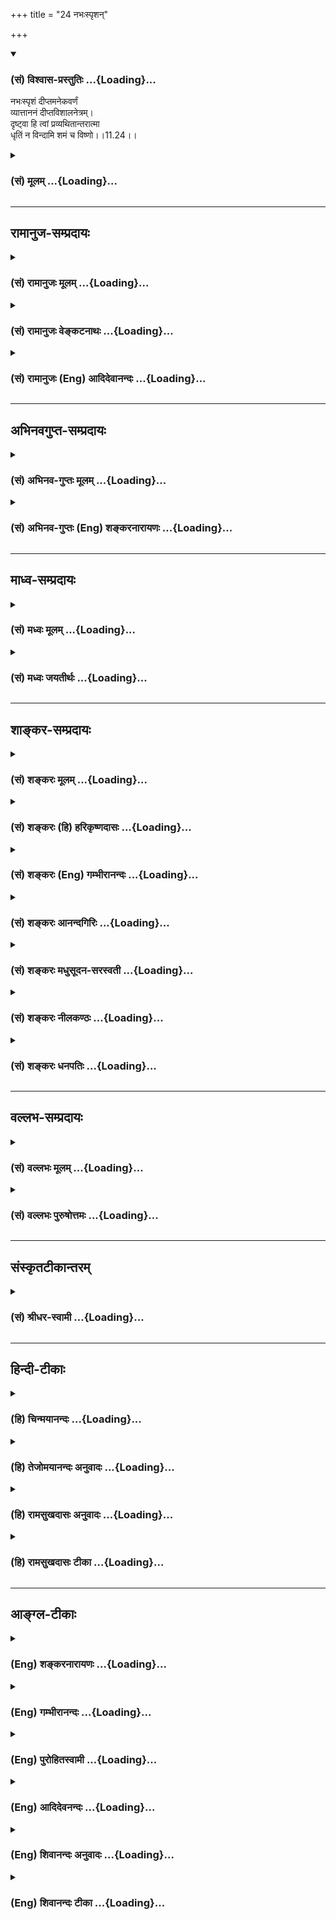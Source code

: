 +++
title = "24 नभःस्पृशन्"

+++
<div class="js_include" newlevelforh1="3" title="(सं) विश्वास-प्रस्तुतिः" unfilled url="/purANam/mahAbhAratam/06-bhIShma-parva/02-bhagavad-gItA-parva/saMskRtam/vishvAsa-prastutiH/11_vishva-rUpa-darshana/24_nabhaHspRshan.md">
<details open><summary><h3>(सं) विश्वास-प्रस्तुतिः ...{Loading}...</h3></summary>

नभःस्पृशं दीप्तमनेकवर्णं  
व्यात्ताननं दीप्तविशालनेत्रम्।  
दृष्ट्वा हि त्वां प्रव्यथितान्तरात्मा  
धृतिं न विन्दामि शमं च विष्णो।।11.24।।
</details>
</div>
<div class="js_include collapsed" newlevelforh1="3" title="(सं) मूलम्" unfilled url="/purANam/mahAbhAratam/06-bhIShma-parva/02-bhagavad-gItA-parva/saMskRtam/mUlam/11_vishva-rUpa-darshana/24_nabhaHspRshan.md">
<details><summary><h3>(सं) मूलम् ...{Loading}...</h3></summary>

नभःस्पृशं दीप्तमनेकवर्णं  
व्यात्ताननं दीप्तविशालनेत्रम्।  
दृष्ट्वा हि त्वां प्रव्यथितान्तरात्मा  
धृतिं न विन्दामि शमं च विष्णो।।11.24।।
</details>
</div>


_________________
## रामानुज-सम्प्रदायः
<div class="js_include collapsed" newlevelforh1="3" title="(सं) रामानुजः मूलम्" unfilled url="/purANam/mahAbhAratam/06-bhIShma-parva/02-bhagavad-gItA-parva/saMskRtam/rAmAnujaH/mUlam/11_vishva-rUpa-darshana/24_nabhaHspRshan.md">
<details><summary><h3>(सं) रामानुजः मूलम् ...{Loading}...</h3></summary>

।।11.24।। नभःशब्दःतदक्षरे परमे व्योमन् (महाना0 1।2)आदित्यवर्णं तमसः
परस्तात् (श्वे0 उ₀ 3।8 यजुः सं0 31।18)क्षयन्तमस्य रजसः पराके (ऋक्स0
2।6।25।5)यो अस्याध्यक्षः परमे व्योमन् (ऋक्सं0 8।9।17।7
इत्यादिश्रुतिसिद्धत्रिगुणप्रकृत्यतीत -- परमव्योमवाची; सविकारस्य
प्रकृतितत्त्वस्य पुरुषस्य च सर्वावस्थस्य; कृत्स्नस्य आश्रयतया नभःस्पृशम्
इति वचनात्। द्यावापृथिव्योरिदमन्तरं हि व्याप्तम् (गीता 11।20) इति
पूर्वोक्तत्वात् च।**दीप्तम् अनेकवर्णं व्यात्ताननं दीप्तविशालनेत्रं त्वां
दृष्ट्वा प्रव्यथितान्तरात्मा** अत्यन्तभीतमना **धृतिं न विन्दामि;**
देहस्य धारणं न लभे। मनसः च इन्द्रियाणां **च शमं** न लभे।**विष्णो**
व्यापिन् सर्वव्यापिनम् अतिमात्रम् अत्यद्भुतम् अतिघोरं च त्वां दृष्ट्वा
प्रशिथिलसर्वावयवो व्याकुलेन्द्रियः च भवामि इत्यर्थः।

</details>
</div>
<div class="js_include collapsed" newlevelforh1="3" title="(सं) रामानुजः वेङ्कटनाथः" unfilled url="/purANam/mahAbhAratam/06-bhIShma-parva/02-bhagavad-gItA-parva/saMskRtam/rAmAnujaH/venkaTanAthaH/11_vishva-rUpa-darshana/24_nabhaHspRshan.md">
<details><summary><h3>(सं) रामानुजः वेङ्कटनाथः ...{Loading}...</h3></summary>

  
  
।।11.24।। आकाशपर्यायाणामनेकेषां परस्मिन् पदे प्रयोगमभिप्रेत्याह --
नभश्शब्द इति। त्रिगुणेति विशेषणात् परमव्योम्नः शुद्धसत्त्वमयत्वसूचनम्
अत्र प्रसिद्धप्राकृताकाशपरत्वे;
गार्गिविद्योक्ताकाशशब्दवन्मूलप्रकृतिविषयत्वे वा को दोषः इत्यत्राह --
सविकारस्येति। इहैकस्थं जगत्कृत्स्नं ৷৷. यच्चान्यद्द्रष्टुमिच्छसि
\[11।7\]बहून्यदृष्टपूर्वाणि पश्य \[11।6\] इत्यादिकं ह्युक्तमिति भावः।
हेत्वन्तरमाह -- द्यावापृथिव्योरिति।
प्रसिद्धद्युपृथिव्यादिसर्वलोकव्यापकत्वं हि तत्रोक्तम् अन्यथा पुनरुक्तिः
स्यात् अतः प्रकृतिपुरुषादिसर्वाश्रयवेषेण; नभस्स्पृक्त्वोक्तिः
प्राकृतव्योमस्पर्शित्वविषयेति भावः। अनेकवर्णत्वमिह
प्रतिनियतानन्तावयवविशेषवर्तिभिः सितरक्तादिभिर्वर्णैः किर्म्मीरत्वम् तथैव
ह्यन्यत्र श्रीविश्वरूपविग्रहस्यानेकवर्णत्वमुक्तम् अन्नमयाद्यपेक्षया
मनोमयस्यान्तरत्वाच्चेतनस्वरूपविषयत्वे
प्रव्यथितशब्दानतिरिक्तप्रयोजनत्वादत्रान्तरात्मशब्देन मनो
विवक्षितमित्यभिप्रायेणोक्तंअत्यन्तभीतमना इति। अचेतनेऽप्यन्तःकरणे
भीतिव्यपदेशश्चेतनत्वारोपेण भीत्यतिशयद्योतनार्थः। न लभे च शर्म इति सुखस्य
वक्ष्यमाणत्वात् धृतिशब्दोऽत्र न प्रीतिपर्यायसुखविशेषविषयः; धारणे च
प्रसिद्धोऽयम् अतो धार्यानिर्देशेऽपि प्रकरणादर्थस्वभावाच्च देहविषयमिदं
धारणमित्यभिप्रायेणदेहस्य धारणमित्युक्तम्। मनसश्चेन्द्रियाणां चेत्यपि
सामर्थ्याच्छमशब्दप्रसिद्ध्या च लब्धम् अन्यथा तत्रापि पुनरुक्तिः स्यादिति
भावः। विष्णुशब्दस्यात्र
संज्ञामात्रपरत्वादप्युपयुक्तनिर्वचनसिद्धार्थपरत्वमुचितमित्यभिप्रायेणाह
-- व्यापिन्निति। पिण्डितार्थमाहसर्वव्यापिनमिति। अतिमात्रं
महापरिमाणमित्यर्थः।  
  

</details>
</div>
<div class="js_include collapsed" newlevelforh1="3" title="(सं) रामानुजः (Eng) आदिदेवानन्दः" unfilled url="/purANam/mahAbhAratam/06-bhIShma-parva/02-bhagavad-gItA-parva/saMskRtam/rAmAnujaH/english/AdidevAnandaH/11_vishva-rUpa-darshana/24_nabhaHspRshan.md">
<details><summary><h3>(सं) रामानुजः (Eng) आदिदेवानन्दः ...{Loading}...</h3></summary>

11.24 The term 'Nabhas' denotes the Supreme Heaven (Parama-Vyoman),
which is beyond the Prakrti composed of the three Gunas as established
by the Sruti passages such as: 'That is in the Imperishable Supreme
Heaven' (Ma. Na. U., 1.2), 'Him, sun-coloured and beyond Tamas' (Sve.,
3.8) 'The dweller beyond the Rajas' (Rg. S., 2.6.25.5) and 'He who is
the president in the Supreme Heaven' (Rg. S., 8.9.17.7). This can be
understood as implied in the statement that 'the form touches the
Supreme Heaven.' It expresses the idea that it is the foundation of all
- of the principle of the Prakrti with its conditions, and of the
individual selves in all states. It has also been initially declared:
'For by You alone are pervaded the interspace of heaven and earth ৷৷.'
(11.20). 'Beholding Your form shining, multicoloured, and with yawning
mouths and large and resplendent eyes, my inner being trembles in fear.
I am unable to find support, namely, I am unable to find support for the
body. I am unable to get peace of mind and of the senses. O Visnu,
namely, O Pervader, beholding You pervading everything, incomparable in
magnitude, extremely wonderful and terrible, I find my limbs ivering and
my senses agitated.' Such is the meaning.

</details>
</div>


_________________
## अभिनवगुप्त-सम्प्रदायः
<div class="js_include collapsed" newlevelforh1="3" title="(सं) अभिनव-गुप्तः मूलम्" unfilled url="/purANam/mahAbhAratam/06-bhIShma-parva/02-bhagavad-gItA-parva/saMskRtam/abhinava-guptaH/mUlam/11_vishva-rUpa-darshana/24_nabhaHspRshan.md">
<details><summary><h3>(सं) अभिनव-गुप्तः मूलम् ...{Loading}...</h3></summary>

।।11.24।। No commentary.,

</details>
</div>
<div class="js_include collapsed" newlevelforh1="3" title="(सं) अभिनव-गुप्तः (Eng) शङ्करनारायणः" unfilled url="/purANam/mahAbhAratam/06-bhIShma-parva/02-bhagavad-gItA-parva/saMskRtam/abhinava-guptaH/english/shankaranArAyaNaH/11_vishva-rUpa-darshana/24_nabhaHspRshan.md">
<details><summary><h3>(सं) अभिनव-गुप्तः (Eng) शङ्करनारायणः ...{Loading}...</h3></summary>

11.24 Sri Abhinavagupta did not comment upon this sloka.

</details>
</div>


_________________
## माध्व-सम्प्रदायः
<div class="js_include collapsed" newlevelforh1="3" title="(सं) मध्वः मूलम्" unfilled url="/purANam/mahAbhAratam/06-bhIShma-parva/02-bhagavad-gItA-parva/saMskRtam/madhvaH/mUlam/11_vishva-rUpa-darshana/24_nabhaHspRshan.md">
<details><summary><h3>(सं) मध्वः मूलम् ...{Loading}...</h3></summary>

।।11.24।। Sri Madhvacharya did not comment on this sloka.,

</details>
</div>
<div class="js_include collapsed" newlevelforh1="3" title="(सं) मध्वः जयतीर्थः" unfilled url="/purANam/mahAbhAratam/06-bhIShma-parva/02-bhagavad-gItA-parva/saMskRtam/madhvaH/jayatIrthaH/11_vishva-rUpa-darshana/24_nabhaHspRshan.md">
<details><summary><h3>(सं) मध्वः जयतीर्थः ...{Loading}...</h3></summary>

।।11.24।। Sri Jayatirtha did not comment on this sloka.  
  

</details>
</div>


_________________
## शाङ्कर-सम्प्रदायः
<div class="js_include collapsed" newlevelforh1="3" title="(सं) शङ्करः मूलम्" unfilled url="/purANam/mahAbhAratam/06-bhIShma-parva/02-bhagavad-gItA-parva/saMskRtam/shankaraH/mUlam/11_vishva-rUpa-darshana/24_nabhaHspRshan.md">
<details><summary><h3>(सं) शङ्करः मूलम् ...{Loading}...</h3></summary>

।।11.24।। --,**नभःस्पृशं** द्युस्पर्शम् इत्यर्थः; **दीप्तं**
प्रज्वलितम्; **अनेकवर्णम्** अनेके वर्णाः भयंकराः नानासंस्थानाः यस्मिन्
त्वयि तं त्वाम् अनेकवर्णम्; **व्यात्ताननं** व्यात्तानि विवृतानि आननानि
मुखानि यस्मिन् त्वयि तं त्वां व्यात्ताननम्; **दीप्तविशालनेत्रं**
दीप्तानि प्रज्वलितानि विशालानि विस्तीर्णानि नेत्राणि यस्मिन् त्वयि तं
त्वां दीप्तविशालनेत्रं **दृष्ट्वा हि त्वां प्रव्यथितान्तरात्मा**
प्रव्यथितः प्रभीतः अन्तरात्मा मनः यस्य मम सः अहं प्रव्यथितान्तरात्मा सन्
**धृतिं धैर्यं न विन्दामि** न लभे **शमं च** उपशमनं मनस्तुष्टिं हे
**विष्णो**।। कस्मात् --,

</details>
</div>
<div class="js_include collapsed" newlevelforh1="3" title="(सं) शङ्करः (हि) हरिकृष्णदासः" unfilled url="/purANam/mahAbhAratam/06-bhIShma-parva/02-bhagavad-gItA-parva/saMskRtam/shankaraH/hindI/harikRShNadAsaH/11_vishva-rUpa-darshana/24_nabhaHspRshan.md">
<details><summary><h3>(सं) शङ्करः (हि) हरिकृष्णदासः ...{Loading}...</h3></summary>

।।11.24।। उसमें यह कारण है कि --, आपके आकाशका स्पर्श किये हुए यानी
स्वर्गतक व्याप्त; प्रदीप्त -- प्रकाशमान और अनेक वर्णोंवाले अर्थात् अनेक
भयंकर आकृतियोंसे युक्त देखकर तथा फैलाये हुए मुखोंवाले -- जिस शरीरमें
फैलाये हुए बहुतसे मुख हैं ऐसे और दीप्त विशाल नेत्रोंवाले -- जिसके
बड़ेबड़े नेत्र प्रज्वलित हो रहे हैं ऐसे; देखकर हे विष्णो
प्रव्यथितअन्तरात्मा -- अत्यन्त भयभीत अन्तःकरणवाला मैं अर्थात् जिसका मन
भयसे व्याकुल हो रहा है ऐसा; मैं धैर्य और उपशमको अर्थात् मनकी तृप्तिरूप
शान्तिको नहीं पा रहा हूँ।  
  
,

</details>
</div>
<div class="js_include collapsed" newlevelforh1="3" title="(सं) शङ्करः (Eng) गम्भीरानन्दः" unfilled url="/purANam/mahAbhAratam/06-bhIShma-parva/02-bhagavad-gItA-parva/saMskRtam/shankaraH/english/gambhIrAnandaH/11_vishva-rUpa-darshana/24_nabhaHspRshan.md">
<details><summary><h3>(सं) शङ्करः (Eng) गम्भीरानन्दः ...{Loading}...</h3></summary>

11.24 O Visnu, hi, verily; drstva, seeing; tvam, You; nabhah-sprsam,
touching heaven; diptam, blazing; aneka-varnam, with many colours,
(i.e.) possessed of many frightening forms; vyatta-ananam, open-mouthed;
dipta-visala-netram, with firey large eyes; I, pravyathita-antara-atma,
becoming terrified in my mind; na vindami, do not find; dhrtim,
steadiness; ca, and; samam, peace, calmness of mind. Why;

</details>
</div>
<div class="js_include collapsed" newlevelforh1="3" title="(सं) शङ्करः आनन्दगिरिः" unfilled url="/purANam/mahAbhAratam/06-bhIShma-parva/02-bhagavad-gItA-parva/saMskRtam/shankaraH/AnandagiriH/11_vishva-rUpa-darshana/24_nabhaHspRshan.md">
<details><summary><h3>(सं) शङ्करः आनन्दगिरिः ...{Loading}...</h3></summary>

।।11.24।। अर्जुनस्य विश्वरूपदर्शनेन व्यथितत्वे हेतुमाह -- **तत्रेति।**

</details>
</div>
<div class="js_include collapsed" newlevelforh1="3" title="(सं) शङ्करः मधुसूदन-सरस्वती" unfilled url="/purANam/mahAbhAratam/06-bhIShma-parva/02-bhagavad-gItA-parva/saMskRtam/shankaraH/madhusUdana-sarasvatI/11_vishva-rUpa-darshana/24_nabhaHspRshan.md">
<details><summary><h3>(सं) शङ्करः मधुसूदन-सरस्वती ...{Loading}...</h3></summary>

।।11.24।। भयानकत्वमेव प्रपञ्चयति -- नभःस्पृशमिति। न केवलं प्रव्यथित एवाहं
त्वां दृष्ट्वा किंतु प्रव्यथितोऽन्तरात्मा मनो यस्य सोहं धृतिं धैर्यं
देहेन्द्रियादिधारणसामर्थ्यं शमं च मनःप्रसादं न विन्दामि न लभे। हे
विष्णो; त्वां कीदृशम्। नभःस्पृशमन्तरिक्षवव्यापिनं दीप्तं ज्वलितं
अनेकवर्णं भयंकरनानासंस्थानयुक्तम् व्यात्ताननं विवृतमुखं दीप्तविशालनेत्रं
प्रज्वलितविस्तीर्णचक्षुषं त्वां दृष्ट्वा हि एव प्रव्यथितान्तरात्माहं
धृतिं शमं च न विन्दामीत्यन्वयः।

</details>
</div>
<div class="js_include collapsed" newlevelforh1="3" title="(सं) शङ्करः नीलकण्ठः" unfilled url="/purANam/mahAbhAratam/06-bhIShma-parva/02-bhagavad-gItA-parva/saMskRtam/shankaraH/nIlakaNThaH/11_vishva-rUpa-darshana/24_nabhaHspRshan.md">
<details><summary><h3>(सं) शङ्करः नीलकण्ठः ...{Loading}...</h3></summary>

।।11.24।। करालत्वप्रपञ्चनेन स्वव्यथामेवाह -- **नभ इति।** नभःस्पृशं
व्योमव्यापिनम्। दीप्तमग्निवज्जाज्वल्यमानम्। व्यात्ताननं विस्तारितमुखम्।
दीप्तविशालनेत्रं रक्तनेत्रमित्यर्थः। हि प्रत्यक्षं त्वा त्वां दृष्ट्वा
प्रव्यथितान्तरात्मा प्रकर्षेण व्यथितचित्तो धृतिं धैर्यं न विन्दामि न लभे
शमं च शान्तिं स्वास्थ्यं च न लभे हे विष्णो व्यापक; भयानकं त्वदाक्रान्तं
देशं त्यक्त्वान्यत्र गन्तुमशक्यं तव व्यापकत्वादिति भावः।

</details>
</div>
<div class="js_include collapsed" newlevelforh1="3" title="(सं) शङ्करः धनपतिः" unfilled url="/purANam/mahAbhAratam/06-bhIShma-parva/02-bhagavad-gItA-parva/saMskRtam/shankaraH/dhanapatiH/11_vishva-rUpa-darshana/24_nabhaHspRshan.md">
<details><summary><h3>(सं) शङ्करः धनपतिः ...{Loading}...</h3></summary>

।।11.24।। स्वव्यथायां कारणमाह -- नभ इति। नभःस्पृशं द्युस्पृशं; दीप्तं
ज्वलितं; अनेके नाना भयंकरा वर्णा यस्मिन् तं; व्याक्तानि विवृतानि
भयंकराणि मुखानि यस्मिन्तं प्रज्वलितानि विस्तीर्णानि नेत्राणि यस्मिन्तं;
त्वां दृष्ट्वा प्रव्यथितश्चलितोऽन्तरात्मा मनो यस्य सोऽयं धैर्यं न लभे
अतएव शमं मनस्तुष्टिं न लभे। व्यापनशीलता तव मया दृष्टाऽधुना
द्रष्टुमसमर्थोऽस्मीति सूचयन्नाह हे विष्णो इति; व्यापनशीलस्त्वं मनोगतमपि
जानासीति वा संबोधनाशयः।

</details>
</div>


_________________
## वल्लभ-सम्प्रदायः
<div class="js_include collapsed" newlevelforh1="3" title="(सं) वल्लभः मूलम्" unfilled url="/purANam/mahAbhAratam/06-bhIShma-parva/02-bhagavad-gItA-parva/saMskRtam/vallabhaH/mUlam/11_vishva-rUpa-darshana/24_nabhaHspRshan.md">
<details><summary><h3>(सं) वल्लभः मूलम् ...{Loading}...</h3></summary>

।।11.24।। Sri Vallabhacharya did not comment on this sloka.  
  

</details>
</div>
<div class="js_include collapsed" newlevelforh1="3" title="(सं) वल्लभः पुरुषोत्तमः" unfilled url="/purANam/mahAbhAratam/06-bhIShma-parva/02-bhagavad-gItA-parva/saMskRtam/vallabhaH/puruShottamaH/11_vishva-rUpa-darshana/24_nabhaHspRshan.md">
<details><summary><h3>(सं) वल्लभः पुरुषोत्तमः ...{Loading}...</h3></summary>

  
  
।।11.24।। किञ्च केवलस्वाधिष्ठितदेहाध्यासेन जीवस्यैव न भयं; किन्तु
त्वदंशस्यान्तरात्मनोऽपि भयं समुत्पन्नमित्याह -- नभस्स्पृशमिति। नभ आकाशं
स्पृशति तदाकाशव्यापि ज्ञातुमशक्यम्। दीप्तं प्रज्वलत्तेजोराशिं
ध्यानैकयोग्यम्। अनेकवर्णम् अनेके शुक्ललोहितादयो वर्णा यस्य तं
निश्चययोग्यम्। व्यात्ताननं व्यात्तानि प्रसारितानि आननानि यस्य तं
प्रार्थनायोग्यम्; दीप्तविशालनेत्रंदीप्तानि ज्वलद्रूपाणि विशालानि
नेत्राणि यस्य तं दर्शनायोग्यम्। एतादृशं त्वां दृष्ट्वा प्रव्यथितः
अतरात्मा यस्य तादृशो हि निश्चयेन धृतिं धैर्यं शमं च शान्तिं; न विन्दामि
न प्राप्नोमीत्यर्थः। स्वरक्षणार्थं विष्णो इति सम्बोधनम्।  
  

</details>
</div>


_________________
## संस्कृतटीकान्तरम्
<div class="js_include collapsed" newlevelforh1="3" title="(सं) श्रीधर-स्वामी" unfilled url="/purANam/mahAbhAratam/06-bhIShma-parva/02-bhagavad-gItA-parva/saMskRtam/shrIdhara-svAmI/11_vishva-rUpa-darshana/24_nabhaHspRshan.md">
<details><summary><h3>(सं) श्रीधर-स्वामी ...{Loading}...</h3></summary>

।।11.24।। न केवलं भीतोऽहमित्येतावदेव अपि तु **-- नभःस्पृशमिति।** नभः
स्पृशतीति नभःस्पृक्तं। अन्तरिक्षव्यापिनमित्यर्थः। दीप्तं तेजोयुक्तम्।
अनेके वर्णा यस्य तमनेकवर्णम्; व्यात्तानि विवृतान्याननानि यस्य तम्;
दीप्तानि विशालानि नेत्राणि यस्य तम् एवंभूतं त्वां दृष्ट्वा
प्रव्यथितोऽन्तरात्मा मनो यस्य सोऽहम् धृतिं धैर्यमुपशमं च न लभे।

</details>
</div>


_________________
## हिन्दी-टीकाः
<div class="js_include collapsed" newlevelforh1="3" title="(हि) चिन्मयानन्दः" unfilled url="/purANam/mahAbhAratam/06-bhIShma-parva/02-bhagavad-gItA-parva/hindI/chinmayAnandaH/11_vishva-rUpa-darshana/24_nabhaHspRshan.md">
<details><summary><h3>(हि) चिन्मयानन्दः ...{Loading}...</h3></summary>

।।11.24।। अर्जुन द्वारा अनुभव किया गया यह आसाधारण अद्भुत और उग्र दृश्य
किसी एक स्थान पर केन्द्रित नहीं किया जा सकता था। वस्तुत; वह सर्वव्यापकता
की सीमा तक फैला हुआ था। परन्तु; अर्जुन ने अपनी आन्तरिक दृष्टि में उसे एक
परिच्छिन्न रूप और निश्चित आकार में देखा। अरूप गुणों (जैसे स्वतन्त्रता;
प्रेम; राष्ट्रीयता इत्यादि) को जब भी हम बौद्धिक दृष्टि से समझते हैं; तब
हम उसे एक निश्चित आकार प्रदान करते हैं; जो स्वयं के ज्ञान के लिए ही होता
है; परन्तु कदापि इन्द्रियगोचर नहीं होता। इसी प्रकार; यद्यपि विराट् रूप
तो विश्वव्यापी है; परन्तु अर्जुन को ऐसा अनुभव होता है; मानो; उसका कोई
आकार विशेष है। किन्तु; पुन जब वह इस अनुभूत दृश्य का वर्णन करने का
प्रयत्न करता है; तो उसके वचन उसकी ही भावनाओं को व्यक्त नहीं कर पाते और
उसका अपना प्रयोजन ही सिद्ध नहीं हो पाता है। अर्जुन देखता है कि समस्त लोक
उस विराट् पुरुष को देखकर भयभीत हो रहे हैं; जिसमें; बहुत मुख; नेत्र; बहुत
बाहु; उरु और पैरों वाले; बहुत उदरों वाले आदि रूप हैं और वह कहता है; मैं
भी भयभीत हो रहा हूँ। यह भी सबने अनुभव किया होगा कि यदि हम किसी उत्तेजित
जनसमुदाय के मध्य अथवा सत्संग में होते हैं; तब वहाँ के वातावरण का हमारे
मन पर भी उसी प्रकार का प्रभाव पड़ता है। सब लोक भयभीत हुये हैं; और अर्जुन
स्वीकार करता है कि; मैं भी व्याकुल हो रहा हूँ। अपनी ही स्वीकारोक्ति के
बाद उसे यह भय लगना एक क्षत्रिय पुरुष के लिए अपमानजनक और कायरता का लक्षण
जान पड़ा। इसलिए; अपने भय को उचित सिद्ध करने के लिए वह उस भयंकर रूप को
अनन्तरूप अर्थात् रूपविहीन बताते हुए कहता है कि विश्वरूप अपने में सबको
समेटे हुए है। यह विराट् रूप आकाश को स्पर्श कर रहा है। असंख्य वर्णों से
वह दीप्तमान हो रहा है। उसके विशाल आग्नेय नेत्र चमक रहे हैं। उसका मुख
सबका भक्षण कर रहा है। यह सब सम्मिलित रूप में देवताओं के साहस को भी डगमगा
देने वाला है। अर्जुन यह भी स्वीकार करता है कि इस रूप के दर्शन से मैं
भयभीत हूँ मुझे न धैर्य प्राप्त हो रहा है और न शान्ति। यहाँ ध्यान देने की
बात है कि इस प्रकार के संवेदनाशून्य भय की स्थिति में वह विश्वरूप को; हे
विष्णो कहकर सम्बोधित करता है। जैसा कि मैनें प्रारम्भ में कहा है अर्जुन की
अर्न्तदृष्टि में अत्यन्त स्पष्ट अनुभव हो रहा विराट् रूप; वस्तुत अनन्त
परमात्मा का इस विश्व के नाम और रूपों के असीम विस्तार की दृष्टि से किया
गया वर्णन है। गीता के विद्यार्थियों को इन सूक्ष्म विचारधाराओं का विस्मरण
नहीं होने देना चाहिए जिन्हें व्यासजी ने परिश्रमी और लगनशील साधकों के लाभ
के लिए गुप्त रख छोड़ा है अपने भय का कारण बताते हुए अर्जुन कहता है

</details>
</div>
<div class="js_include collapsed" newlevelforh1="3" title="(हि) तेजोमयानन्दः अनुवादः" unfilled url="/purANam/mahAbhAratam/06-bhIShma-parva/02-bhagavad-gItA-parva/hindI/tejomayAnandaH/anuvAdaH/11_vishva-rUpa-darshana/24_nabhaHspRshan.md">
<details><summary><h3>(हि) तेजोमयानन्दः अनुवादः ...{Loading}...</h3></summary>

।।11.24।। हे विष्णो! आकाश के साथ स्पर्श किये हुए देदीप्यमान अनेक रूपों
से युक्त तथा विस्तरित मुख और प्रकाशमान विशाल नेत्रों से युक्त आपको देखकर
भयभीत हुआ मैं धैर्य और शान्ति को नहीं प्राप्त हो रहा हूँ।।

</details>
</div>
<div class="js_include collapsed" newlevelforh1="3" title="(हि) रामसुखदासः अनुवादः" unfilled url="/purANam/mahAbhAratam/06-bhIShma-parva/02-bhagavad-gItA-parva/hindI/rAmasukhadAsaH/anuvAdaH/11_vishva-rUpa-darshana/24_nabhaHspRshan.md">
<details><summary><h3>(हि) रामसुखदासः अनुवादः ...{Loading}...</h3></summary>

।।11.24।। हे विष्णो ! आपके अनेक देदीप्यमान वर्ण हैं, आप आकाशको स्पर्श कर
रहे हैं, आपका मुख फैला हुआ है आपके नेत्र प्रदीप्त और विशाल हैं। ऐसे आपको
देखकर भयभीत अन्तःकरणवाला मैं धैर्य और शान्तिको प्राप्त नहीं हो रहा हूँ।

</details>
</div>
<div class="js_include collapsed" newlevelforh1="3" title="(हि) रामसुखदासः टीका" unfilled url="/purANam/mahAbhAratam/06-bhIShma-parva/02-bhagavad-gItA-parva/hindI/rAmasukhadAsaH/TIkA/11_vishva-rUpa-darshana/24_nabhaHspRshan.md">
<details><summary><h3>(हि) रामसुखदासः टीका ...{Loading}...</h3></summary>

।।11.24।।***व्याख्या--***\[बीसवें श्लोकमें तो अर्जुनने विराट्रूपकी
लम्बाई-चौड़ाईका वर्णन किया, अब यहाँ केवल लम्बाईका वर्णन करते हैं। \]

</details>
</div>


_________________
## आङ्ग्ल-टीकाः
<div class="js_include collapsed" newlevelforh1="3" title="(Eng) शङ्करनारायणः" unfilled url="/purANam/mahAbhAratam/06-bhIShma-parva/02-bhagavad-gItA-parva/english/shankaranArAyaNaH/11_vishva-rUpa-darshana/24_nabhaHspRshan.md">
<details><summary><h3>(Eng) शङ्करनारायणः ...{Loading}...</h3></summary>

11.24. As I observe You \[with form\] touching the sky; blazing; having
many colours, mouths wide open, eyes blazing and large; I am terrified
in my inner soul (mind); and I do not get courage and peace, O Visnu !

</details>
</div>
<div class="js_include collapsed" newlevelforh1="3" title="(Eng) गम्भीरानन्दः" unfilled url="/purANam/mahAbhAratam/06-bhIShma-parva/02-bhagavad-gItA-parva/english/gambhIrAnandaH/11_vishva-rUpa-darshana/24_nabhaHspRshan.md">
<details><summary><h3>(Eng) गम्भीरानन्दः ...{Loading}...</h3></summary>

11.24 O Visnu, verily, seeing Your form touching heaven, blazing, with
many colours, open-mouthed, with fiery large eyes, I , becoming
terrified in my mind, do not find steadiness and peace.

</details>
</div>
<div class="js_include collapsed" newlevelforh1="3" title="(Eng) पुरोहितस्वामी" unfilled url="/purANam/mahAbhAratam/06-bhIShma-parva/02-bhagavad-gItA-parva/english/purohitasvAmI/11_vishva-rUpa-darshana/24_nabhaHspRshan.md">
<details><summary><h3>(Eng) पुरोहितस्वामी ...{Loading}...</h3></summary>

11.24 When I see Thee, touching the Heavens, glowing with colour, with
open mouth and wide open fiery eyes, I am terrified. O My Lord! My
courage and peace of mind desert me.

</details>
</div>
<div class="js_include collapsed" newlevelforh1="3" title="(Eng) आदिदेवनन्दः" unfilled url="/purANam/mahAbhAratam/06-bhIShma-parva/02-bhagavad-gItA-parva/english/AdidevanandaH/11_vishva-rUpa-darshana/24_nabhaHspRshan.md">
<details><summary><h3>(Eng) आदिदेवनन्दः ...{Loading}...</h3></summary>

11.24 When I behold You touching the Supreme Heaven, shining,
multicoloured, with yawning mouths and large resplendent eyes, my inner
being trembles in fear. I am unable to find support or peace, O Visnu.

</details>
</div>
<div class="js_include collapsed" newlevelforh1="3" title="(Eng) शिवानन्दः अनुवादः" unfilled url="/purANam/mahAbhAratam/06-bhIShma-parva/02-bhagavad-gItA-parva/english/shivAnandaH/anuvAdaH/11_vishva-rUpa-darshana/24_nabhaHspRshan.md">
<details><summary><h3>(Eng) शिवानन्दः अनुवादः ...{Loading}...</h3></summary>

11.24 On seeing Thee (the Cosmic Form) touching the sky, shining in many
colours, with mouths wide open, with large fiery eyes, I am terrified at
heart and find neither courage nor peace, O Vishnu.

</details>
</div>
<div class="js_include collapsed" newlevelforh1="3" title="(Eng) शिवानन्दः टीका" unfilled url="/purANam/mahAbhAratam/06-bhIShma-parva/02-bhagavad-gItA-parva/english/shivAnandaH/TIkA/11_vishva-rUpa-darshana/24_nabhaHspRshan.md">
<details><summary><h3>(Eng) शिवानन्दः टीका ...{Loading}...</h3></summary>

11.24 नभःस्पृशम् touching the sky; दीप्तम् shining; अनेकवर्णम् in many
colours; व्यात्ताननम् with mouths wide open; दीप्तविशालनेत्रम् with
larve fiery eyes; दृष्ट्वा having seen; हि verily; त्वाम् Thee;
प्रव्यथितान्तरात्मा terrified at heart; धृतिम् courage; न not; विन्दामि
(I) find; शमम् peace; च and; विष्णो O Vishnu.Commentary Dhriti also
means patience and strength. Sama also means control.The vision of the
Cosmic Form has frightened Arjuna considerably.

</details>
</div>
